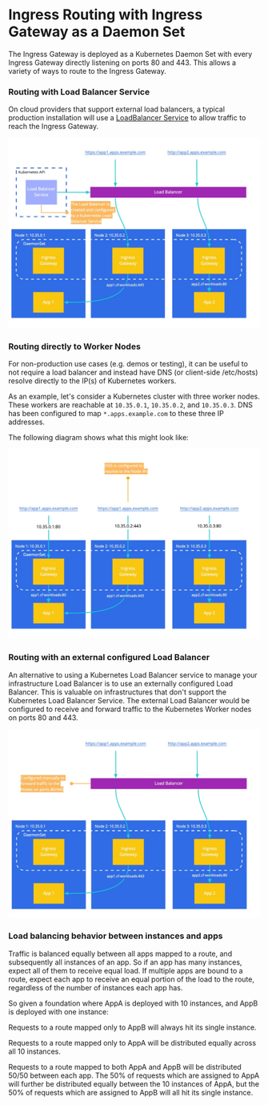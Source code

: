 # Ingress Routing with Ingress Gateway as a Daemon Set

The Ingress Gateway is deployed as a Kubernetes Daemon Set with every
Ingress Gateway directly listening on ports 80 and 443. This allows a variety of
ways to route to the Ingress Gateway.

### Routing with Load Balancer Service

On cloud providers that support external load balancers, a typical production
installation will use a [LoadBalancer
Service](https://kubernetes.io/docs/concepts/services-networking/service/#loadbalancer)
to allow traffic to reach the Ingress Gateway.

![Ingress Routing with a load balancer Service](./../assets/ingress-gateway-topology-lb-service.jpg)

### Routing directly to Worker Nodes

For non-production use cases (e.g. demos or testing), it can be useful to not
require a load balancer and instead have DNS (or client-side /etc/hosts) resolve
directly to the IP(s) of Kubernetes workers.

As an example, let's consider a Kubernetes cluster with three worker nodes.
These workers are reachable at `10.35.0.1`, `10.35.0.2`, and
`10.35.0.3`. DNS has been configured to map `*.apps.example.com` to these three
IP addresses.

The following diagram shows what this might look like:

![Ingress Routing directly to workers](./../assets/ingress-gateway-topology-directly-to-worker-nodes.jpg)

### Routing with an external configured Load Balancer

An alternative to using a Kubernetes Load Balancer service to manage your
infrastructure Load Balancer is to use an externally configured Load Balancer.
This is valuable on infrastructures that don't support the Kubernetes Load
Balancer Service. The external Load Balancer would be configured to receive and
forward traffic to the Kubernetes Worker nodes on ports 80 and 443.

![Ingress Routing with external load balancer](./../assets/ingress-gateway-topology-external-lb.jpg)

### Load balancing behavior between instances and apps

Traffic is balanced equally between all apps mapped to a route, and subsequently
all instances of an app. So if an app has many instances, expect all of them
to receive equal load. If multiple apps are bound to a route, expect each app to
receive an equal portion of the load to the route, regardless of the number of
instances each app has.

So given a foundation where AppA is deployed with 10 instances, and AppB is
deployed with one instance:

Requests to a route mapped only to AppB will always hit its single instance.

Requests to a route mapped only to AppA will be distributed equally across all
10 instances.

Requests to a route mapped to both AppA and AppB will be distributed 50/50
between each app. The 50% of requests which are assigned to AppA will further be
distributed equally between the 10 instances of AppA, but the 50% of requests
which are assigned to AppB will all hit its single instance.

